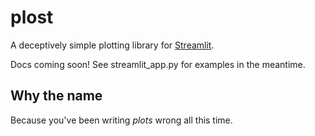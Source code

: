 # plost

A deceptively simple plotting library for [Streamlit](https://github.com/streamlit/streamlit).

Docs coming soon! See streamlit_app.py for examples in the meantime.

## Why the name

Because you've been writing _plots_ wrong all this time.

